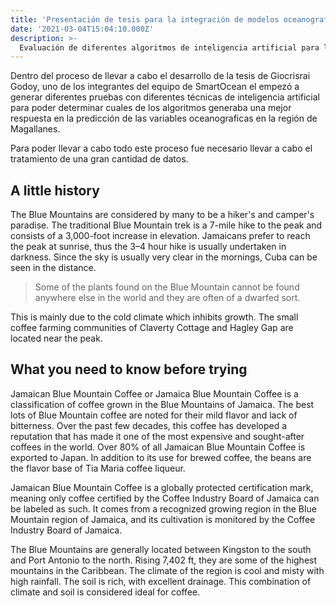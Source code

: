 ```yaml
---
title: 'Presentación de tesis para la integración de modelos oceanograficos con Inteligencia Artificial'
date: '2021-03-04T15:04:10.000Z'
description: >-
  Evaluación de diferentes algoritmos de inteligencia artificial para la predicción de series temporales de variables oceanográficas en la región de Magallanes, Chile.
---
```


Dentro del proceso de llevar a cabo el desarrollo de la tesis de Giocrisrai Godoy, uno de los integrantes del equipo de SmartOcean el empezó a generar diferentes pruebas con diferentes técnicas de inteligencia artificial para poder determinar cuales de los algoritmos generaba una mejor respuesta en la predicción de las variables oceanograficas en la región de Magallanes.

Para poder llevar a cabo todo este proceso fue necesario llevar a cabo el tratamiento de una gran cantidad de datos.

## A little history

The Blue Mountains are considered by many to be a hiker's and camper's paradise. The traditional Blue Mountain trek is a 7-mile hike to the peak and consists of a 3,000-foot increase in elevation. Jamaicans prefer to reach the peak at sunrise, thus the 3–4 hour hike is usually undertaken in darkness. Since the sky is usually very clear in the mornings, Cuba can be seen in the distance.

>Some of the plants found on the Blue Mountain cannot be found anywhere else in the world and they are often of a dwarfed sort.

This is mainly due to the cold climate which inhibits growth. The small coffee farming communities of Claverty Cottage and Hagley Gap are located near the peak.

## What you need to know before trying

Jamaican Blue Mountain Coffee or Jamaica Blue Mountain Coffee is a classification of coffee grown in the Blue Mountains of Jamaica. The best lots of Blue Mountain coffee are noted for their mild flavor and lack of bitterness. Over the past few decades, this coffee has developed a reputation that has made it one of the most expensive and sought-after coffees in the world. Over 80% of all Jamaican Blue Mountain Coffee is exported to Japan. In addition to its use for brewed coffee, the beans are the flavor base of Tia Maria coffee liqueur.

Jamaican Blue Mountain Coffee is a globally protected certification mark, meaning only coffee certified by the Coffee Industry Board of Jamaica can be labeled as such. It comes from a recognized growing region in the Blue Mountain region of Jamaica, and its cultivation is monitored by the Coffee Industry Board of Jamaica.

The Blue Mountains are generally located between Kingston to the south and Port Antonio to the north. Rising 7,402 ft, they are some of the highest mountains in the Caribbean. The climate of the region is cool and misty with high rainfall. The soil is rich, with excellent drainage. This combination of climate and soil is considered ideal for coffee.

